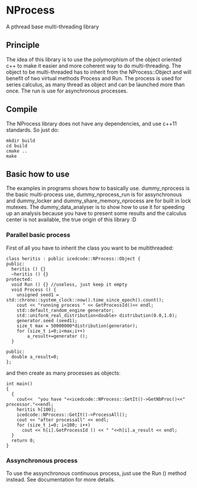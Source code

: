 # NProcess
A pthread base multi-threading library

## Principle
The idea of this library is to use the polymorphism of the object oriented c++ to make it easier and more coherent way to do multi-threading. The object to be multi-threaded has to inherit from the NProcess::Object and will benefit of two virtual methods Process and Run. The process is used for series calculus, as many thread as object and can be launched more than once. The run is use for asynchronous processes.

## Compile
The NProcess library does not have any dependencies, and use c++11 standards. So just do:

    mkdir build
    cd build
    cmake ..
    make

## Basic how to use
The examples in programs shows how to basically use. dummy_nprocess is the basic multi-process use, dummy_nprocess_run is for assynchronous and dummy_locker and dummy_share_memory_nprocess are for built in lock mutexes. The dummy_data_analyser is to show how to use it for speeding up an analysis because you have to present some results and the calculus center is not available, the true origin of this library :D

### Parallel basic process
First of all you have to inherit the class you want to be multithreaded:

    class heritis : public icedcode::NProcess::Object {
    public:
      heritis () {}
      ~heritis () {}
    protected:
      void Run () {} //useless, just keep it empty
      void Process () {
        unsigned seed1 = std::chrono::system_clock::now().time_since_epoch().count();
        cout << "running process " << GetProcessId()<< endl;
        std::default_random_engine generator;
        std::uniform_real_distribution<double> distribution(0.0,1.0);
        generator.seed (seed1);
        size_t max = 50000000*distribution(generator);
        for (size_t i=0;i<max;i++)
            a_result+=generator ();
      }

    public:
      double a_result=0;
    };

and then create as many processes as objects:

    int main()
    {
      {
        cout<<  "you have "<<icedcode::NProcess::GetIt()->GetNbProc()<<" processor."<<endl;
        heritis h[100];
        icedcode::NProcess::GetIt()->ProcessAll();
        cout << "after processall" << endl;
        for (size_t i=0; i<100; i++)
          cout << h[i].GetProcessId () << " "<<h[i].a_result << endl;
      }
      return 0;
    }

### Assynchronous process
To use the assynchronous continuous process, just use the Run () method instead. See documentation for more details.






